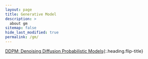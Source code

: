 ```yaml
---
layout: page
title: Generative Model
description: >
  about gm
sitemap: false
hide_last_modified: true
permalink: /gm/
---
```


[DDPM: Denoising Diffusion Probabilistic Models]{:.heading.flip-title}

[DDPM: Denoising Diffusion Probabilistic Models]: /gm/2024-02-23-gm1